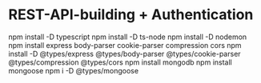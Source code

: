 # REST-API-building + Authentication

npm install -D typescript
npm install -D ts-node
npm install -D nodemon
npm install express body-parser cookie-parser compression cors
npm install -D @types/express @types/body-parser @types/cookie-parser @types/compression @types/cors
npm install mongodb
npm install mongoose
npm i -D @types/mongoose